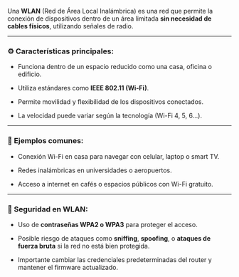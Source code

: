 Una **WLAN** (Red de Área Local Inalámbrica) es una red que permite la conexión de dispositivos dentro de un área limitada **sin necesidad de cables físicos**, utilizando señales de radio.

---

### ⚙️ Características principales:

- Funciona dentro de un espacio reducido como una casa, oficina o edificio.
    
- Utiliza estándares como **IEEE 802.11 (Wi-Fi)**.
    
- Permite movilidad y flexibilidad de los dispositivos conectados.
    
- La velocidad puede variar según la tecnología (Wi-Fi 4, 5, 6...).
    

---

### 📱 Ejemplos comunes:

- Conexión Wi-Fi en casa para navegar con celular, laptop o smart TV.
    
- Redes inalámbricas en universidades o aeropuertos.
    
- Acceso a internet en cafés o espacios públicos con Wi-Fi gratuito.
    

---

### 🔐 Seguridad en WLAN:

- Uso de **contraseñas WPA2 o WPA3** para proteger el acceso.
    
- Posible riesgo de ataques como **sniffing**, **spoofing**, o **ataques de fuerza bruta** si la red no está bien protegida.
    
- Importante cambiar las credenciales predeterminadas del router y mantener el firmware actualizado.